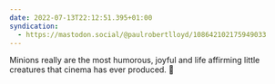 ```yaml
---
date: 2022-07-13T22:12:51.395+01:00
syndication:
  - https://mastodon.social/@paulrobertlloyd/108642102175949033
---
```


Minions really are the most humorous, joyful and life affirming little creatures that cinema has ever produced. 💛
